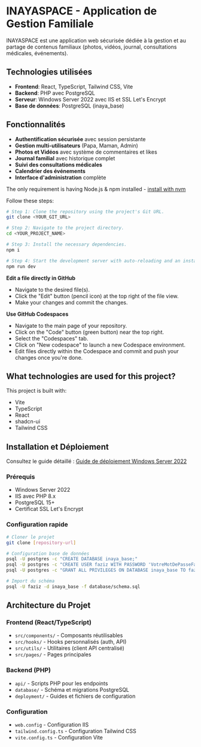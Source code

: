 # INAYASPACE - Application de Gestion Familiale

INAYASPACE est une application web sécurisée dédiée à la gestion et au partage de contenus familiaux (photos, vidéos, journal, consultations médicales, événements).

## Technologies utilisées

- **Frontend**: React, TypeScript, Tailwind CSS, Vite
- **Backend**: PHP avec PostgreSQL
- **Serveur**: Windows Server 2022 avec IIS et SSL Let's Encrypt
- **Base de données**: PostgreSQL (inaya_base)

## Fonctionnalités

- **Authentification sécurisée** avec session persistante
- **Gestion multi-utilisateurs** (Papa, Maman, Admin)
- **Photos et Vidéos** avec système de commentaires et likes
- **Journal familial** avec historique complet
- **Suivi des consultations médicales**
- **Calendrier des événements**
- **Interface d'administration** complète

The only requirement is having Node.js & npm installed - [install with nvm](https://github.com/nvm-sh/nvm#installing-and-updating)

Follow these steps:

```sh
# Step 1: Clone the repository using the project's Git URL.
git clone <YOUR_GIT_URL>

# Step 2: Navigate to the project directory.
cd <YOUR_PROJECT_NAME>

# Step 3: Install the necessary dependencies.
npm i

# Step 4: Start the development server with auto-reloading and an instant preview.
npm run dev
```

**Edit a file directly in GitHub**

- Navigate to the desired file(s).
- Click the "Edit" button (pencil icon) at the top right of the file view.
- Make your changes and commit the changes.

**Use GitHub Codespaces**

- Navigate to the main page of your repository.
- Click on the "Code" button (green button) near the top right.
- Select the "Codespaces" tab.
- Click on "New codespace" to launch a new Codespace environment.
- Edit files directly within the Codespace and commit and push your changes once you're done.

## What technologies are used for this project?

This project is built with:

- Vite
- TypeScript
- React
- shadcn-ui
- Tailwind CSS

## Installation et Déploiement

Consultez le guide détaillé : [Guide de déploiement Windows Server 2022](deployment/windows-server-deploy-guide.md)

### Prérequis
- Windows Server 2022
- IIS avec PHP 8.x
- PostgreSQL 15+
- Certificat SSL Let's Encrypt

### Configuration rapide
```bash
# Cloner le projet
git clone [repository-url]

# Configuration base de données
psql -U postgres -c "CREATE DATABASE inaya_base;"
psql -U postgres -c "CREATE USER faziz WITH PASSWORD 'VotreMotDePasseFaziz';"
psql -U postgres -c "GRANT ALL PRIVILEGES ON DATABASE inaya_base TO faziz;"

# Import du schéma
psql -U faziz -d inaya_base -f database/schema.sql
```

## Architecture du Projet

### Frontend (React/TypeScript)
- `src/components/` - Composants réutilisables
- `src/hooks/` - Hooks personnalisés (auth, API)
- `src/utils/` - Utilitaires (client API centralisé)
- `src/pages/` - Pages principales

### Backend (PHP)
- `api/` - Scripts PHP pour les endpoints
- `database/` - Schéma et migrations PostgreSQL
- `deployment/` - Guides et fichiers de configuration

### Configuration
- `web.config` - Configuration IIS
- `tailwind.config.ts` - Configuration Tailwind CSS
- `vite.config.ts` - Configuration Vite
